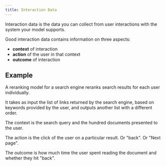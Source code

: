 ```yaml
---
title: Interaction Data
---
```


Interaction data is the data you can collect from user interactions with the system your model supports.

Good interaction data contains information on three aspects:
- **context** of interaction
- **action** of the user in that context
- **outcome** of interaction

## Example
A reranking model for a search engine reranks search results for each user individually.

It takes as input the list of links returned by the search engine, based on keywords provided by the user, and outputs another list with a different order.

The context is the search query and the hundred documents presented to the user.

The action is the click of the user on a particular result. Or "back". Or "Next page".

The outcome is how much time the user spent reading the document and whether they hit "back".
